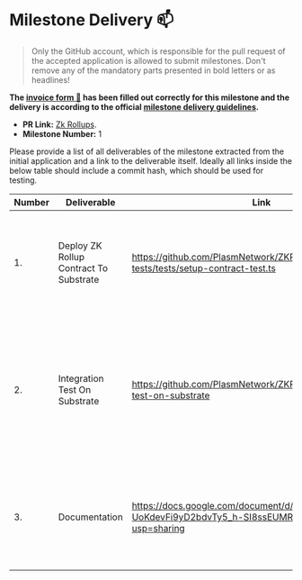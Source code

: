 # Milestone Delivery :mailbox:

> Only the GitHub account, which is responsible for the pull request of the accepted application is allowed to submit milestones. Don't remove any of the mandatory parts presented in bold letters or as headlines!

**The [invoice form :pencil:](https://forms.gle/8Wx7nxtq8fKrsuEz8) has been filled out correctly for this milestone and the delivery is according to the official [milestone delivery guidelines](https://github.com/w3f/General-Grants-Program/blob/master/grants/milestone-deliverables-guidelines.md).**

- **PR Link:** [Zk Rollups](https://github.com/w3f/Open-Grants-Program/pull/92).
- **Milestone Number:** 1

Please provide a list of all deliverables of the milestone extracted from the initial application and a link to the deliverable itself. Ideally all links inside the below table should include a commit hash, which should be used for testing.

| Number | Deliverable                            | Link                                                                                             | Notes                                                                                                                                                                   |
| ------ | -------------------------------------- | ------------------------------------------------------------------------------------------------ | ----------------------------------------------------------------------------------------------------------------------------------------------------------------------- |
| 1.     | Deploy ZK Rollup Contract To Substrate | https://github.com/PlasmNetwork/ZKRollups/blob/master/ts-tests/tests/setup-contract-test.ts      | The test to deploy the Zk Rollup contracts in this [directory](https://github.com/PlasmNetwork/ZKRollups/tree/master/ts-tests/contracts) to substrate-based blockchain. |
| 2.     | Integration Test On Substrate          | https://github.com/PlasmNetwork/ZKRollups#integration-test-on-substrate                          | The integration test whether all components postgres, prover, operator, and substrate, contracts work correctly.                                                        |
| 3.     | Documentation                          | https://docs.google.com/document/d/1o-UoKdevFi9yD2bdvTy5_h-SI8ssEUMRz2hJ1TTYDrM/edit?usp=sharing | The document describes how to test Zk Rollup with executing some scripts.                                                                                               |

